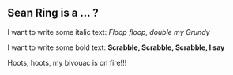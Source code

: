 ## Sean Ring is a ... ?

I want to write some italic text: _Floop floop, double my Grundy_

I want to write some bold text: **Scrabble, Scrabble, Scrabble, I say**

Hoots, hoots, my bivouac is on fire!!!
